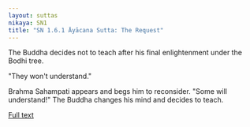 ```yaml
---
layout: suttas
nikaya: SN1
title: "SN 1.6.1 Āyācana Sutta: The Request"
---
```


The Buddha decides not to teach after his final enlightenment under the Bodhi tree.  

"They won't understand."  

Brahma Sahampati appears and begs him to reconsider. "Some will understand!" The Buddha changes his mind and decides to teach.

[Full text](https://www.dhammatalks.org/suttas/SN/SN6_1.html)
